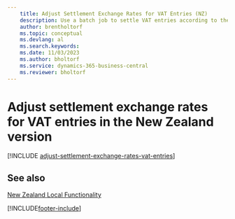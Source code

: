 ```yaml
---
    title: Adjust Settlement Exchange Rates for VAT Entries (NZ)
    description: Use a batch job to settle VAT entries according to the government exchange rates in the New Zealand version.
    author: brentholtorf
    ms.topic: conceptual
    ms.devlang: al
    ms.search.keywords:
    ms.date: 11/03/2023
    ms.author: bholtorf
    ms.service: dynamics-365-business-central
    ms.reviewer: bholtorf
---
```

# Adjust settlement exchange rates for VAT entries in the New Zealand version

[!INCLUDE [adjust-settlement-exchange-rates-vat-entries](../includes/AUNZ/adjust-settlement-exchange-rates-vat-entries.md)]

## See also

[New Zealand Local Functionality](new-zealand-local-functionality.md)  


[!INCLUDE[footer-include](../../includes/footer-banner.md)]